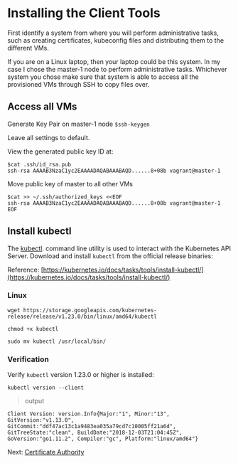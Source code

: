 # Installing the Client Tools

First identify a system from where you will perform administrative tasks, such as creating certificates, kubeconfig files and distributing them to the different VMs.

If you are on a Linux laptop, then your laptop could be this system. In my case I chose the master-1 node to perform administrative tasks. Whichever system you chose make sure that system is able to access all the provisioned VMs through SSH to copy files over.

## Access all VMs

Generate Key Pair on master-1 node
`$ssh-keygen`

Leave all settings to default.

View the generated public key ID at:

```
$cat .ssh/id_rsa.pub
ssh-rsa AAAAB3NzaC1yc2EAAAADAQABAAABAQD......8+08b vagrant@master-1
```

Move public key of master to all other VMs

```
$cat >> ~/.ssh/authorized_keys <<EOF
ssh-rsa AAAAB3NzaC1yc2EAAAADAQABAAABAQD......8+08b vagrant@master-1
EOF
```


## Install kubectl

The [kubectl](https://kubernetes.io/docs/tasks/tools/install-kubectl). command line utility is used to interact with the Kubernetes API Server. Download and install `kubectl` from the official release binaries:

Reference: [https://kubernetes.io/docs/tasks/tools/install-kubectl/](https://kubernetes.io/docs/tasks/tools/install-kubectl/)

### Linux

```
wget https://storage.googleapis.com/kubernetes-release/release/v1.23.0/bin/linux/amd64/kubectl
```

```
chmod +x kubectl
```

```
sudo mv kubectl /usr/local/bin/
```

### Verification

Verify `kubectl` version 1.23.0 or higher is installed:

```
kubectl version --client
```

> output

```
Client Version: version.Info{Major:"1", Minor:"13", GitVersion:"v1.13.0", GitCommit:"ddf47ac13c1a9483ea035a79cd7c10005ff21a6d", GitTreeState:"clean", BuildDate:"2018-12-03T21:04:45Z", GoVersion:"go1.11.2", Compiler:"gc", Platform:"linux/amd64"}
```

Next: [Certificate Authority](04-certificate-authority.md)

